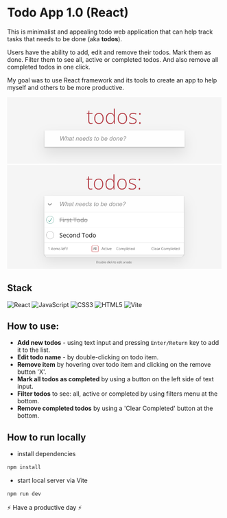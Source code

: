 # Todo App 1.0 (React)

This is minimalist and appealing todo web application that can help track tasks that needs to be done (aka **todos**).

Users have the ability to add, edit and remove their todos. Mark them as done. Filter them to see all, active or completed todos. And also remove all completed todos in one click.

My goal was to use React framework and its tools to create an app to help myself and others to be more productive.

<img width='500' alt='todo-app-preview' src='https://github.com/gudzilla/react-todoApp/blob/main/src/assets/todo-app-preview1.png'>

<img width='500' alt='todo-app-preview' src='https://github.com/gudzilla/react-todoApp/blob/main/src/assets/todo-app-preview2.png'>

## Stack

![React](https://img.shields.io/badge/react-%2320232a.svg?style=for-the-badge&logo=react&logoColor=%2361DAFB)
![JavaScript](https://img.shields.io/badge/JavaScript-323330?style=for-the-badge&logo=javascript&logoColor=F7DF1E)
![CSS3](https://img.shields.io/badge/css3-%231572B6.svg?style=for-the-badge&logo=css3&logoColor=white)
![HTML5](https://img.shields.io/badge/html5-%23E34F26.svg?style=for-the-badge&logo=html5&logoColor=white)
![Vite](https://img.shields.io/badge/vite-%23646CFF.svg?style=for-the-badge&logo=vite&logoColor=white)

## How to use:

- **Add new todos** - using text input and pressing `Enter/Return` key to add it to the list.
- **Edit todo name** - by double-clicking on todo item.
- **Remove item** by hovering over todo item and clicking on the remove button 'X'.
- **Mark all todos as completed** by using a button on the left side of text input.
- **Filter todos** to see: all, active or completed by using filters menu at the bottom.
- **Remove completed todos** by using a 'Clear Completed' button at the bottom.

## How to run locally

- install dependencies

```js
npm install
```

- start local server via Vite

```js
npm run dev
```

⚡ Have a productive day ⚡

